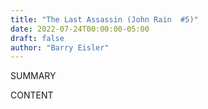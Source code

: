 ```yaml
---
title: "The Last Assassin (John Rain  #5)"
date: 2022-07-24T00:00:00-05:00
draft: false
author: "Barry Eisler"
---
```


SUMMARY

<!--more-->

CONTENT